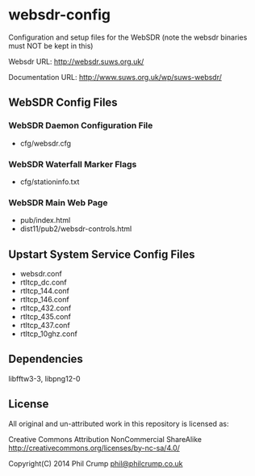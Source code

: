 websdr-config
=============

Configuration and setup files for the WebSDR (note the websdr binaries must NOT be kept in this)

Websdr URL: http://websdr.suws.org.uk/

Documentation URL: http://www.suws.org.uk/wp/suws-websdr/

## WebSDR Config Files

### WebSDR Daemon Configuration File

* cfg/websdr.cfg

### WebSDR Waterfall Marker Flags

* cfg/stationinfo.txt

### WebSDR Main Web Page

* pub/index.html
* dist11/pub2/websdr-controls.html

## Upstart System Service Config Files

* websdr.conf
* rtltcp_dc.conf
* rtltcp_144.conf
* rtltcp_146.conf
* rtltcp_432.conf
* rtltcp_435.conf
* rtltcp_437.conf
* rtltcp_10ghz.conf

## Dependencies

libfftw3-3, libpng12-0

## License

All original and un-attributed work in this repository is licensed as:

Creative Commons Attribution NonCommercial ShareAlike http://creativecommons.org/licenses/by-nc-sa/4.0/

Copyright(C) 2014 Phil Crump <phil@philcrump.co.uk>
